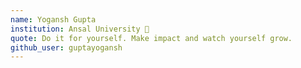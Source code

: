 ```yaml
---
name: Yogansh Gupta
institution: Ansal University 🚩 
quote: Do it for yourself. Make impact and watch yourself grow.
github_user: guptayogansh
---
```

